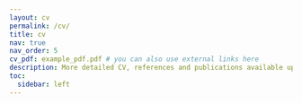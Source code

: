 ```yaml
---
layout: cv
permalink: /cv/
title: cv
nav: true
nav_order: 5
cv_pdf: example_pdf.pdf # you can also use external links here
description: More detailed CV, references and publications available upon request.
toc:
  sidebar: left
---
```

